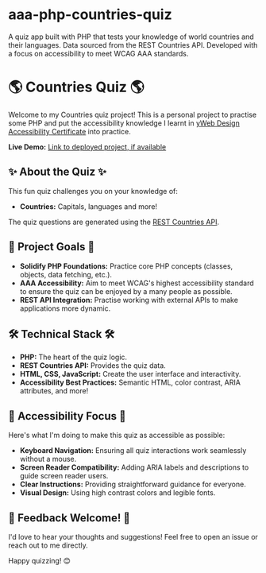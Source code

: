 # aaa-php-countries-quiz
A quiz app built with PHP that tests your knowledge of world countries and their languages. Data sourced from the REST Countries API. Developed with a focus on accessibility to meet WCAG AAA standards.

# 🌎 Countries Quiz 🌎

Welcome to my Countries quiz project! This is a personal project to practise some PHP and put the accessibility knowledge I learnt in [yWeb Design Accessibility Certificate](https://www.udemy.com/certificate/UC-a794dfd1-6f13-49de-894d-57155c2d0041/) into practice.

**Live Demo:** [Link to deployed project, if available]()

## ✨ About the Quiz ✨

This fun quiz challenges you on your knowledge of:

* **Countries:** Capitals, languages and more!

The quiz questions are generated using the [REST Countries API](https://restcountries.com/). 

## 🎯 Project Goals 🎯

* **Solidify PHP Foundations:** Practice core PHP concepts (classes, objects, data fetching, etc.).
* **AAA Accessibility:** Aim to meet WCAG's highest accessibility standard to ensure the quiz can be enjoyed by a many people as possible.
* **REST API Integration:** Practise working with external APIs to make applications more dynamic.

## 🛠️ Technical Stack 🛠️

* **PHP:** The heart of the quiz logic.
* **REST Countries API:** Provides the quiz data.
* **HTML, CSS, JavaScript:** Create the user interface and interactivity.
* **Accessibility Best Practices:** Semantic HTML, color contrast, ARIA attributes, and more!

## 🧠 Accessibility Focus 🧠

Here's what I'm doing to make this quiz as accessible as possible:

* **Keyboard Navigation:** Ensuring all quiz interactions work seamlessly without a mouse.
* **Screen Reader Compatibility:** Adding ARIA labels and descriptions to guide screen reader users.
* **Clear Instructions:** Providing straightforward guidance for everyone.
* **Visual Design:** Using high contrast colors and legible fonts.

## 🤗 Feedback Welcome! 🤗

I'd love to hear your thoughts and suggestions! Feel free to open an issue or reach out to me directly. 

Happy quizzing! 😊


